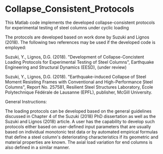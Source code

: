 # Collapse_Consistent_Protocols
This Matlab code implements the developed collapse-consistent protocols for experimental testing of steel columns under cyclic loading

The protocols are developed based on work done by Suzuki and Lignos (2018). The following two references may be used if the developed code is employed:

Suzuki, Y., Lignos, D.G. (2018). "Development of Collapse-Concistent Loading Protocols for Experimental Testing of Steel Columns", Earthquake Engineering and Structural Dynamics (EESD), (under review)

Suzuki, Y., Lignos, D.G. (2018). "Earthquake-induced Collapse of Steel Moment Resisting Frames with Conventional and High-Performance Steel Columns", Report No. 257581, Resilient Steel Structures Laboratory, École Polytechnique Fédérale de Lausanne (EPFL), publisher, McGill University.

General Instructions:

The loading protocols can be developed based on the general guidelines discussed in Chapter 4 of the Suzuki (2018) PhD dissertation as well as the Suzuki and Lignos (2018) article. A user has the capability to develop such protocols either based on user-defined input parameters that are usually based on individual monotonic test data or by automated empirical formulas that define a steel column's deteriorating characteristics if its geometric and material properties are known. The axial load variation for end columns is also defined in a similar manner.
